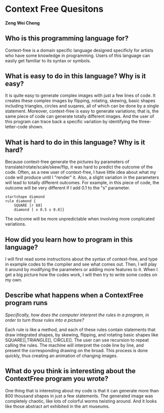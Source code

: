 # Context Free Quesitons
#### Zeng Wei Cheng

##  Who is this programming language for?
Context-free is a domain specific language designed specificly for artists who have some knowledge in programming. Users of this language can easily get familiar to its syntax or symbols.


## What is easy to do in this language? Why is it easy?
It is quite easy to generate complex images with just a few lines of code. It creates these complex images by flipping, rotating, skewing, basic shapes including triangles, circles and suqares, all of which can be done by a single statement. Moreover, context-free is easy to generate variations; that is, the same piece of code can generate totally different images. And the user of this program can trace back a specific variation by identifying the three-letter-code shown.


## What is hard to do in this language? Why is it hard?
Because context-free generate the pictures by parameters of translate/rotate/scale/skew/flip, it was hard to predict the outcome of the code. Often, as a new user of context-free, I have little idea about what my code will produce until I "render" it. Also, a slight variation in the parameters will lead to totally different outcomes. For example, in this piece of code, the outcome will be very different if I add 0.1 to the "s" parameter.
```
startshape diamond
rule diamond {
    SQUARE [r 60]
    diamond [ x 0.5 s 0.8]}
```
The outcome will be more unpredictable when involving more conplicated variations.
## How did you learn how to program in this language?
I will first read some instructions about the syntax of context-free, and type in example codes to the compiler and see what comes out. Then, I will play it around by modifying the parameters or adding more features to it. When I get a big picture how the codes work, I will then try to write some codes on my own.

## Describe what happens when a ContextFree program runs
_Specifically, how does the computer interpret the rules in a program, in order to turn those rules into a picture?_

Each rule is like a method, and each of these rules contain statements that draw integrated shapes, by skewing, flipping, and rotating basic shapes like SQUARE[],TRIANGLE[], CIRCLE[]. The user can use recursion to repeat calling the rules. The machine will interpret the code line by line, and present the corresponding drawing on the broad. This process is done quickly, thus creating an animation of changing images.

## What do you think is interesting about the ContextFree program you wrote?

One thing that is interesting about my code is that it can generate more than 800 thousand shapes in just a few statements. The generated image was completely chaotic, like lots of colorful worms twisting around. And it looks like those abstract art exhibited in the art museums.
